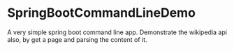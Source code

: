 # SpringBootCommandLineDemo

A very simple spring boot command line app.
Demonstrate the wikipedia api also, by get a page and parsing the content of it.
